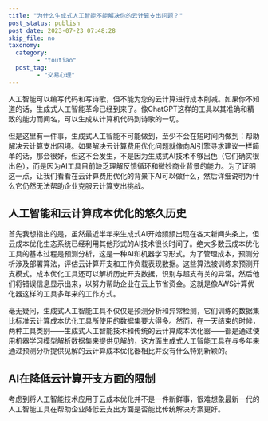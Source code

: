 ```yaml
---
title: "为什么生成式人工智能不能解决你的云计算支出问题？"
post_status: publish
post_date: 2023-07-23 07:48:28
skip_file: no
taxonomy:
  category:
        - "toutiao"
  post_tag:
        - "交易心理"
---
```


人工智能可以编写代码和写诗歌，但不能为您的云计算进行成本削减。如果你不知道的话，生成式人工智能革命已经到来了。像ChatGPT这样的工具以其准确和精致的能力而闻名，可以生成从计算机代码到诗歌的一切。

但是这里有一件事，生成式人工智能不可能做到，至少不会在短时间内做到：帮助解决云计算支出困境。如果解决云计算费用优化问题就像向AI引擎寻求建议一样简单的话，那会很好，但这不会发生，不是因为生成式AI技术不够出色（它们确实很出色），而是因为AI工具目前缺乏理解反馈循环和微妙商业背景的能力。为了证明这一点，让我们看看在云计算费用优化的背景下AI可以做什么，然后详细说明为什么它仍然无法帮助企业克服云计算支出挑战。

## 人工智能和云计算成本优化的悠久历史

首先我想指出的是，虽然最近半年来生成式AI开始频频出现在各大新闻头条上，但云成本优化生态系统已经利用其他形式的AI技术很长时间了。绝大多数云成本优化工具的基本过程是预测分析，这是一种AI和机器学习形式。为了管理成本，预测分析涉及部署算法，评估云计算开支和工作负载表现数据。这些算法被训练来预测开支模式。成本优化工具还可以解析历史开支数据，识别与超支有关的异常。然后他们将错误信息显示出来，以努力帮助企业在云上节省资金。这就是像AWS计算优化器这样的工具多年来的工作方式。

毫无疑问，生成式人工智能工具不仅仅是预测分析和异常检测，它们训练的数据集比标准云计算成本优化工具所使用的数据集要大得多。然而，在一天结束的时候，两种工具类别——生成式人工智能技术和传统的云计算成本优化器——都是通过使用机器学习模型解析数据集来提供见解的，这方面生成式人工智能工具在与多年来通过预测分析提供见解的云计算成本优化器相比并没有什么特别新颖的。

## AI在降低云计算开支方面的限制

考虑到将人工智能技术应用于云成本优化并不是一件新鲜事，很难想象最新一代的人工智能工具在帮助企业降低云支出方面是否能比传统解决方案更好。

